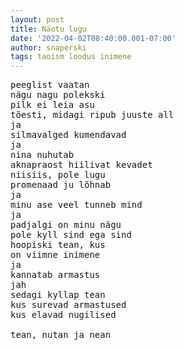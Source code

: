 ```yaml
---
layout: post
title: Näotu lugu
date: '2022-04-02T08:40:00.001-07:00'
author: snaperski
tags: taoism loodus inimene
---
```


<pre>
peeglist vaatan 
nägu nagu polekski
pilk ei leia asu
tõesti, midagi ripub juuste all
ja
silmavalged kumendavad 
ja
nina nuhutab
aknapraost hiilivat kevadet
niisiis, pole lugu
promenaad ju lõhnab 
ja
minu ase veel tunneb mind 
ja
padjalgi on minu nägu 
pole kyll sind ega sind
hoopiski tean, kus
on viimne inimene
ja 
kannatab armastus
jah 
sedagi kyllap tean
kus surevad armastused
kus elavad nugilised 

tean, nutan ja nean
</pre>
